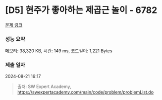# [D5] 현주가 좋아하는 제곱근 놀이 - 6782 

[문제 링크](https://swexpertacademy.com/main/code/problem/problemDetail.do?contestProbId=AWgqsAlKr9sDFAW0) 

### 성능 요약

메모리: 38,320 KB, 시간: 149 ms, 코드길이: 1,221 Bytes

### 제출 일자

2024-08-21 16:17



> 출처: SW Expert Academy, https://swexpertacademy.com/main/code/problem/problemList.do